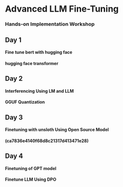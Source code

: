 
# Advanced LLM Fine-Tuning
### Hands-on Implementation Workshop

## Day 1
#### Fine tune bert with hugging face
#### hugging face transformer
## Day 2
#### Interferencing Using LM and LLM
#### GGUF Quantization
## Day 3
#### Finetuning with unsloth Using Open Source Model
#### (ca7836e4140f68d8c21317d413471e28)
## Day 4
#### Finetuning of GPT model
#### Finetune LLM Using DPO